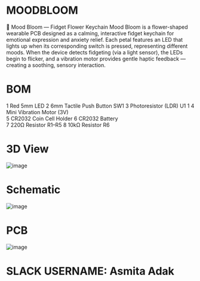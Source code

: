 # MOODBLOOM
🌸 Mood Bloom — Fidget Flower Keychain
Mood Bloom is a flower-shaped wearable PCB designed as a calming, interactive fidget keychain for emotional expression and anxiety relief. Each petal features an LED that lights up when its corresponding switch is pressed, representing different moods. When the device detects fidgeting (via a light sensor), the LEDs begin to flicker, and a vibration motor provides gentle haptic feedback — creating a soothing, sensory interaction.
# BOM
1	Red 5mm LED	
2	6mm Tactile Push Button	SW1
3	Photoresistor (LDR)	U1	1
4	Mini Vibration Motor (3V)	
5	CR2032 Coin Cell Holder	
6	CR2032 Battery	
7	220Ω Resistor	R1–R5
8	10kΩ Resistor	R6
# 3D View
![image](https://github.com/user-attachments/assets/21017145-2f9b-4174-874a-4874c4e5d9df)

# Schematic 
![image](https://github.com/user-attachments/assets/d1934222-5640-492f-8c12-4ba4f1f4a517)

# PCB
![image](https://github.com/user-attachments/assets/4fb1a34a-1c50-413c-a9dd-5c43265a14ea)

# SLACK USERNAME: Asmita Adak

